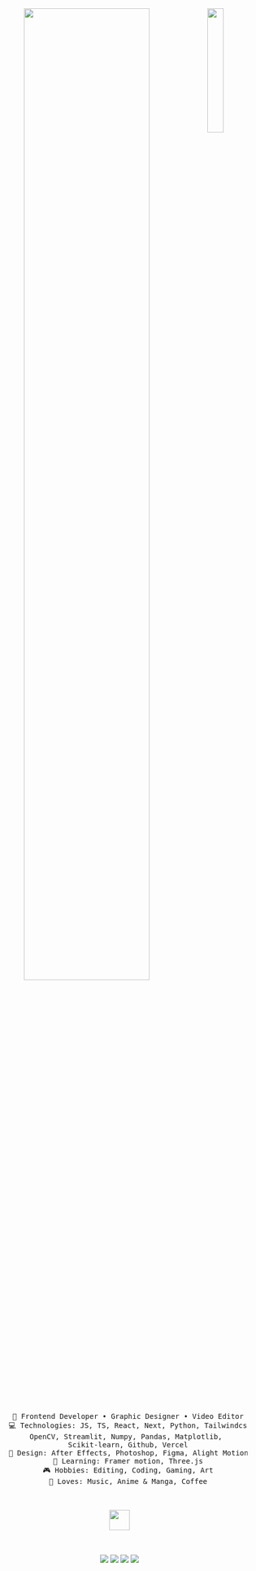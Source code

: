 <div align="center">
<img src="https://github.com/innng/innng/assets/26755058/5e0ce0fb-c544-4f8c-a307-5849165746d0" width="25%" align="right" />
<img src="https://readme-typing-svg.demolab.com?font=Inconsolata&weight=500&size=50&duration=4000&pause=300&color=A7A459&center=true&vCenter=true&multiline=true&repeat=false&random=false&width=1300&height=140&lines=Hello+こんにちは;I'm+Sumona,+a+creative+designer+and+a+coder+%E2%9C%A9" width="70%" />
<br><br>
<pre>
    💼 Frontend Developer • Graphic Designer • Video Editor
    💻 Technologies: JS, TS, React, Next, Python, Tailwindcss, 
    OpenCV, Streamlit, Numpy, Pandas, Matplotlib, 
    Scikit-learn, Github, Vercel
    🎨 Design: After Effects, Photoshop, Figma, Alight Motion
    📖 Learning: Framer motion, Three.js
    🎮 Hobbies: Editing, Coding, Gaming, Art
    🐾 Loves: Music, Anime & Manga, Coffee
</pre>
<br><br>
<img src="https://raw.githubusercontent.com/innng/innng/master/assets/kyubey.gif" height="40" />
<br><br><br>
    
[![](https://img.shields.io/badge/Instagram-%23E4405F.svg?logo=Instagram&logoColor=white)](https://instagram.com/rllyexistin_) 
[![](https://img.shields.io/badge/LinkedIn-%230077B5.svg?logo=linkedin&logoColor=white)](https://www.linkedin.com/in/sumona-biswas/) 
[![](https://img.shields.io/badge/Reddit-%23FF4500.svg?logo=Reddit&logoColor=white)](https://reddit.com/user/espoir842) 
[![](https://img.shields.io/badge/YouTube-%23FF0000.svg?logo=YouTube&logoColor=white)](https://youtube.com/@y0ake) 

</div>
